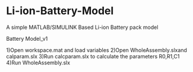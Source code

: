 # Li-ion-Battery-Model
A simple MATLAB/SIMULINK Based Li-ion Battery pack model 

Battery Model_v1

1)Open workspace.mat and load variables
2)Open WholeAssembly.slxand calparam.slx 
3)Run calcparam.slx to calculate the parameters R0,R1,C1
4)Run WholeAssembly.slx 
